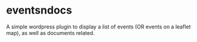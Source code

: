 # eventsndocs
A simple wordpress plugin to display a list of events (OR events on a leaflet map), as well as documents related.
